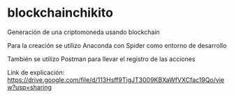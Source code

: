 # blockchainchikito
Generación de una criptomoneda usando blockchain

Para la creación se utilizo Anaconda con Spider como entorno de desarrollo

También se utilizo Postman para llevar el registro de las acciones

Link de explicación: https://drive.google.com/file/d/113Hsff9TigJT3009KBXaWfVXCfac19Qo/view?usp=sharing
